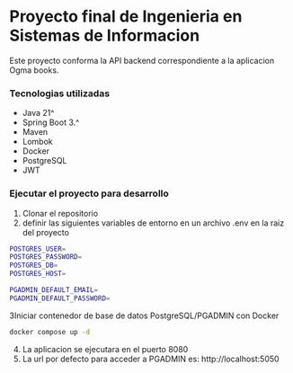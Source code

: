# Proyecto final de Ingenieria en Sistemas de Informacion
Este proyecto conforma la API backend correspondiente a la aplicacion Ogma books.


### Tecnologias utilizadas

- Java 21^
- Spring Boot 3.^
- Maven
- Lombok
- Docker 
- PostgreSQL
- JWT

### Ejecutar el proyecto para desarrollo

1. Clonar el repositorio
2. definir las siguientes variables de entorno en un archivo .env en la raiz del proyecto
```bash
POSTGRES_USER=
POSTGRES_PASSWORD=
POSTGRES_DB=
POSTGRES_HOST=

PGADMIN_DEFAULT_EMAIL=
PGADMIN_DEFAULT_PASSWORD=
```
3Iniciar contenedor de base de datos PostgreSQL/PGADMIN con Docker
```bash
docker compose up -d
```
4. La aplicacion se ejecutara en el puerto 8080
5. La url por defecto para acceder a PGADMIN es: http://localhost:5050

